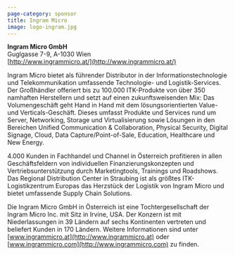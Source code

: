 ```yaml
---
page-category: sponsor
title: Ingram Micro
image: logo-ingram.jpg
---
```


**Ingram Micro GmbH**<br/>
Guglgasse 7-9, A-1030 Wien<br/>
[http://www.ingrammicro.at/](http://www.ingrammicro.at/)

Ingram Micro bietet als führender Distributor in der Informationstechnologie und Telekommunikation umfassende Technologie- und Logistik-Services. Der Großhändler offeriert bis zu 100.000 ITK-Produkte von über 350 namhaften Herstellern und setzt auf einen zukunftsweisenden Mix: Das Volumengeschäft geht Hand in Hand mit dem lösungsorientierten Value- und Verticals-Geschäft. Dieses umfasst Produkte und Services rund um Server, Networking, Storage und Virtualisierung sowie Lösungen in den Bereichen Unified Communication & Collaboration, Physical Security, Digital Signage, Cloud, Data Capture/Point-of-Sale, Education, Healthcare und New Energy. 

4.000 Kunden in Fachhandel und Channel in Österreich profitieren in allen Geschäftsfeldern von individuellen Finanzierungskonzepten und Vertriebsunterstützung durch Marketingtools, Trainings und Roadshows. Das Regional Distribution Center in Straubing ist als größtes ITK-Logistikzentrum Europas das Herzstück der Logistik von Ingram Micro und bietet umfassende Supply Chain Solutions. 

Die Ingram Micro GmbH in Österreich ist eine Tochtergesellschaft der Ingram Micro Inc. mit Sitz in Irvine, USA. Der Konzern ist mit Niederlassungen in 39 Ländern auf sechs Kontinenten vertreten und beliefert Kunden in 170 Ländern. Weitere Informationen sind unter [www.ingrammicro.at](http://www.ingrammicro.at) oder [www.ingrammicro.com](http://www.ingrammicro.com) zu finden.
